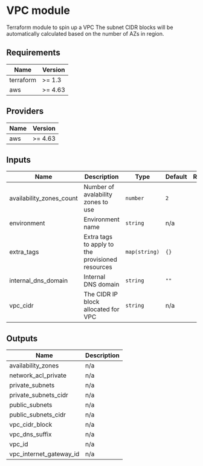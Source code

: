 # VPC module

Terraform module to spin up a VPC
The subnet CIDR blocks will be automatically calculated based on the number of AZs in region.

<!-- BEGIN_TF_AUTOGENERATED_DOCS -->
## Requirements

| Name | Version |
|------|---------|
| terraform | >= 1.3 |
| aws | >= 4.63 |

## Providers

| Name | Version |
|------|---------|
| aws | >= 4.63 |

## Inputs

| Name | Description | Type | Default | Required |
|------|-------------|------|---------|:--------:|
| availability\_zones\_count | Number of avalability zones to use | `number` | `2` | no |
| environment | Environment name | `string` | n/a | yes |
| extra\_tags | Extra tags to apply to the provisioned resources | `map(string)` | `{}` | no |
| internal\_dns\_domain | Internal DNS domain | `string` | `""` | no |
| vpc\_cidr | The CIDR IP block allocated for VPC | `string` | n/a | yes |

## Outputs

| Name | Description |
|------|-------------|
| availability\_zones | n/a |
| network\_acl\_private | n/a |
| private\_subnets | n/a |
| private\_subnets\_cidr | n/a |
| public\_subnets | n/a |
| public\_subnets\_cidr | n/a |
| vpc\_cidr\_block | n/a |
| vpc\_dns\_suffix | n/a |
| vpc\_id | n/a |
| vpc\_internet\_gateway\_id | n/a |
<!-- END_TF_AUTOGENERATED_DOCS -->